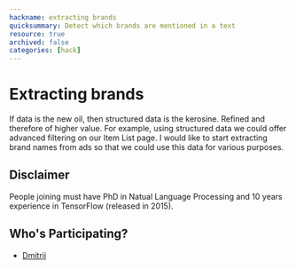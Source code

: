```yaml
---
hackname: extracting brands
quicksummary: Detect which brands are mentioned in a text
resource: true
archived: false
categories: [hack]
---
```


# Extracting brands

If data is the new oil, then structured data is the kerosine. Refined and therefore of higher value. For example, using structured data we could offer advanced filtering on our Item List page. I would like to start extracting brand names from ads so that we could use this data for various purposes.


## Disclaimer

People joining must have PhD in Natual Language Processing and 10 years experience in TensorFlow (released in 2015).

## Who's Participating?

- [Dmitrii](/hackdays/whoami/dmitrii)
